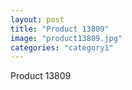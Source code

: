 ```yaml
---
layout: post
title: "Product 13809"
image: "product13809.jpg"
categories: "category1"
---
```

Product 13809
